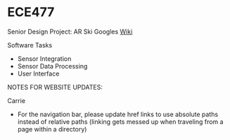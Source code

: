 # ECE477
Senior Design Project: AR Ski Googles
[Wiki](https://github.com/mitchellciupak/ECE477/wiki)

Software Tasks
- Sensor Integration
- Sensor Data Processing
- User Interface


NOTES FOR WEBSITE UPDATES:

Carrie
  - For the navigation bar, please update href links to use absolute paths instead of relative paths (linking gets messed up when traveling from a page within a directory)


